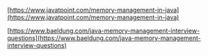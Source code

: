 [https://www.javatpoint.com/memory-management-in-java](https://www.javatpoint.com/memory-management-in-java)

[https://www.baeldung.com/java-memory-management-interview-questions](https://www.baeldung.com/java-memory-management-interview-questions)